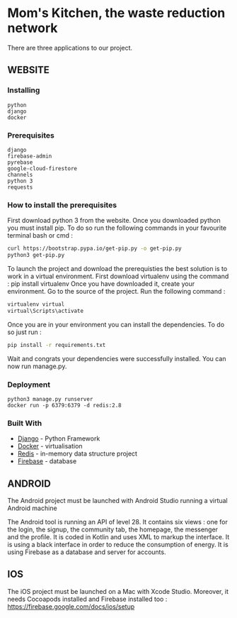 # Mom's Kitchen, the waste reduction network

There are three applications to our project. 

## WEBSITE

### Installing
```
python
django
docker
```
### Prerequisites

```
django
firebase-admin
pyrebase
google-cloud-firestore
channels
python 3
requests
```

### How to install the prerequisites

First download python 3 from the website.
Once you downloaded python you must install pip.
To do so run the following commands in your favourite terminal bash or cmd :
```bash
curl https://bootstrap.pypa.io/get-pip.py -o get-pip.py
python3 get-pip.py
```

To launch the project and download the prerequisties the best solution is to work in a virtual environment.
First download virtualenv using the command : pip install virtualenv
Once you have downloaded it, create your environment.
Go to the source of the project.
Run the following command :
```bash
virtualenv virtual
virtual\Scripts\activate
```
Once you are in your environment you can install the dependencies.
To do so just run : 
```bash
pip install -r requirements.txt
```
Wait and congrats your dependencies were successfully installed.
You can now run manage.py.

### Deployment

```
python3 manage.py runserver
docker run -p 6379:6379 -d redis:2.8
```
### Built With
* [Django](https://www.djangoproject.com) - Python Framework
* [Docker](https://www.docker.com) - virtualisation
* [Redis](https://redis.io) - in-memory data structure project
* [Firebase](https://firebase.google.com) - database

## ANDROID
The Android project must be launched with Android Studio running a virtual Android machine

The Android tool is running an API of level 28. It contains six views : one for the login, the signup, the community tab, the homepage, the messenger and the profile.
It is coded in Kotlin and uses XML to markup the interface.
It is using a black interface in order to reduce the consumption of energy.
It is using Firebase as a database and server for accounts.

## IOS
The iOS project must be launched on a Mac with Xcode Studio. Moreover, it needs Cocoapods installed and Firebase installed too : https://firebase.google.com/docs/ios/setup
